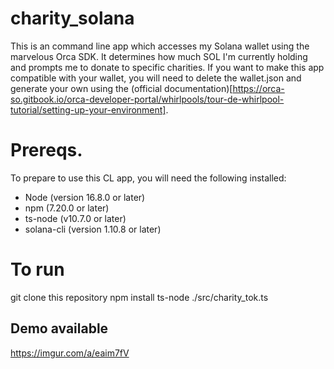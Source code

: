# charity_solana

This is an command line app which accesses my Solana wallet using the marvelous Orca SDK. 
It determines how much SOL I'm currently holding and prompts me to donate to specific charities.
If you want to make this app compatible with your wallet, you will need to delete the wallet.json and generate your own using the (official documentation)[https://orca-so.gitbook.io/orca-developer-portal/whirlpools/tour-de-whirlpool-tutorial/setting-up-your-environment].

# Prereqs.
To prepare to use this CL app, you will need the following installed:
- Node (version 16.8.0 or later)
- npm (7.20.0 or later)
- ts-node (v10.7.0 or later)
- solana-cli (version 1.10.8 or later)

# To run
git clone this repository
npm install
ts-node ./src/charity_tok.ts

## Demo available
https://imgur.com/a/eaim7fV 
